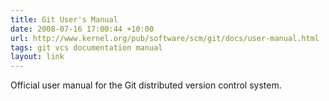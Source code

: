```yaml
---
title: Git User's Manual
date: 2008-07-16 17:00:44 +10:00
url: http://www.kernel.org/pub/software/scm/git/docs/user-manual.html
tags: git vcs documentation manual
layout: link
---
```

Official user manual for the Git distributed version control system.
